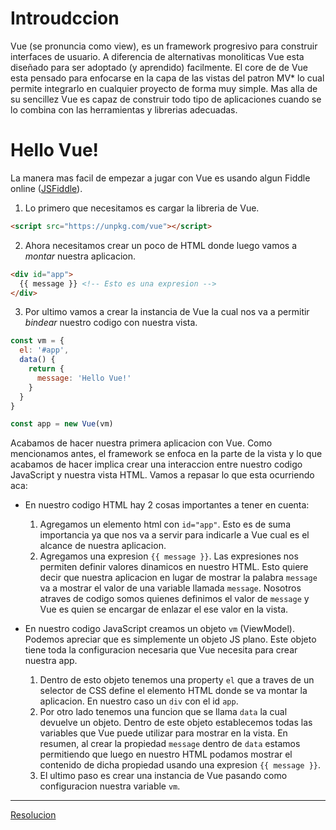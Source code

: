 # Introudccion

Vue (se pronuncia como view), es un framework progresivo para construir interfaces de usuario. A diferencia de alternativas monoliticas Vue esta diseñado para ser adoptado (y aprendido) facilmente.
El core de de Vue esta pensado para enfocarse en la capa de las vistas del patron MV* lo cual permite integrarlo en cualquier proyecto de forma muy simple.
Mas alla de su sencillez Vue es capaz de construir todo tipo de aplicaciones cuando se lo combina con
las herramientas y librerias adecuadas.

# Hello Vue!

La manera mas facil de empezar a jugar con Vue es usando algun Fiddle online ([JSFiddle](https://jsfiddle.net)).

1. Lo primero que necesitamos es cargar la libreria de Vue.
  ```html
  <script src="https://unpkg.com/vue"></script>
  ```

2. Ahora necesitamos crear un poco de HTML donde luego vamos a *montar* nuestra aplicacion.
  ```html
  <div id="app">
    {{ message }} <!-- Esto es una expresion -->
  </div>
  ```

3. Por ultimo vamos a crear la instancia de Vue la cual nos va a permitir *bindear* nuestro codigo con nuestra vista.

  ```javascript
  const vm = {
    el: '#app',
    data() {
      return {
        message: 'Hello Vue!'
      }
    }
  }

  const app = new Vue(vm)
  ```

Acabamos de hacer nuestra primera aplicacion con Vue. Como mencionamos antes, el framework se enfoca en la parte de la vista y lo que acabamos de hacer implica crear una interaccion entre nuestro codigo JavaScript y nuestra vista HTML. Vamos a repasar lo que esta ocurriendo aca:

* En nuestro codigo HTML hay 2 cosas importantes a tener en cuenta:
  1. Agregamos un elemento html con `id="app"`. Esto es de suma importancia ya que nos va a servir para indicarle a Vue cual es el alcance de nuestra aplicacion.
  2. Agregamos una expresion `{{ message }}`. Las expresiones nos permiten definir valores dinamicos en nuestro HTML. Esto quiere decir que nuestra aplicacion en lugar de mostrar la palabra `message` va a mostrar el valor de una variable llamada `message`. Nosotros atraves de codigo somos quienes definimos el valor de `message` y Vue es quien se encargar de enlazar el ese valor en la vista.

* En nuestro codigo JavaScript creamos un objeto `vm` (ViewModel). Podemos apreciar que es simplemente un objeto JS plano. Este objeto tiene toda la configuracion necesaria que Vue necesita para crear nuestra app.
  1. Dentro de esto objeto tenemos una property `el` que a traves de un selector de CSS define el elemento HTML donde se va montar la aplicacion. En nuestro caso un `div` con el id `app`.
  2. Por otro lado tenemos una funcion que se llama `data` la cual devuelve un objeto. Dentro de este objeto establecemos todas las variables que Vue puede utilizar para mostrar en la vista. En resumen, al crear la propiedad `message` dentro de `data` estamos permitiendo que luego en nuestro HTML podamos mostrar el contenido de dicha propiedad usando una expresion `{{ message }}`.
  3. El ultimo paso es crear una instancia de Vue pasando como configuracion nuestra variable `vm`.


___
[Resolucion](https://jsfiddle.net/ianaya89/8vvm6d5v)
